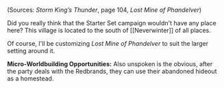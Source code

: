 
(Sources: *Storm King’s Thunder*, page 104, *Lost Mine of Phandelver*)

Did you really think that the Starter Set campaign wouldn't have any place here? This village is located to the south of [[Neverwinter]] of all places.

Of course, I'll be customizing *Lost Mine of Phandelver* to suit the larger setting around it.

**Micro-Worldbuilding Opportunities:** Also unspoken is the obvious, after the party deals with the Redbrands, they can use their abandoned hideout as a homestead.
